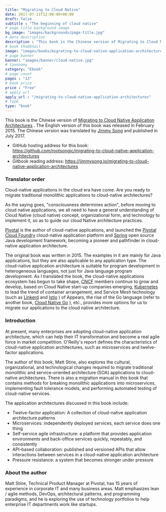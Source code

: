 ```yaml
---
title: "Migrating to Cloud Native"
date: 2017-07-11T12:00:00+08:00
draft: false
subtitle : "The beginning of cloud native"
# page title background image
bg_image: "images/backgrounds/page-title.jpg"
# meta description
description : "This book is the Chinese version of Migrating to Cloud Native Application Architectures. The English version of this book was published in February 2015. The Chinese version was translated by Jimmy Song and published in July 2017."
# book thumbnail
image: "images/books/migrating-to-cloud-native-application-architectures.jpg"
# page banner
banner: "images/banner/cloud-native.jpg"
# taxonomy
category: "Ebook"
# page count
pages : "13"
# book price
price : "Free"
# apply url
apply_url : "/migrating-to-cloud-native-application-architectures"
# type
type: "book"
---
```


This book is the Chinese version of [Migrating to Cloud Native Application Architectures](https://content.pivotal.io/ebooks/migrating-to-cloud-native-application-architectures) . The English version of this book was released in February 2015. The Chinese version was translated by [Jimmy Song](https://jimmysong.io/) and published in July 2017.

- GitHub hosting address for this book: https://github.com/rootsongjc/migrating-to-cloud-native-application-architectures
- Gitbook reading address: https://jimmysong.io/migrating-to-cloud-native-application-architectures

### Translator order

Cloud-native applications in the cloud era have come. Are you ready to migrate traditional monolithic applications to cloud-native architectures?

As the saying goes, "consciousness determines action", before moving to cloud native applications, we all need to have a general understanding of Cloud Native (cloud native) concept, organizational form, and technology to implement it, so as to guide our cloud Native architecture practices.

[Pivotal](https://pivotal.io/) is the author of cloud-native applications, and launched the [Pivotal Cloud Foundry](https://pivotal.io/platform) cloud-native application platform and [Spring](https://spring.io/) open source Java development framework, becoming a pioneer and pathfinder in cloud-native application architecture.

The original book was written in 2015. The examples in it are mainly for Java applications, but they are also applicable to any application type. The cloud-native application architecture is suitable for program development in heterogeneous languages, not just for Java language program development. As I translated the book, the cloud-native applications ecosystem has begun to take shape, [CNCF](https://cncf.io/) members continue to grow and develop, based on Cloud Native start-up companies emerging, [Kubernetes](https://kubernetes.io/) to lead the trend of container arrangement, and Service Mesh technology (such as [Linkerd](https://linkerd.io/) and [Istio](https://istio.io/) ) of Appears, the rise of the Go language (refer to another book, [Cloud Native Go](/en/book/cloud-native-go) ), etc., provides more options for us to migrate our applications to the cloud native architecture.

### Introduction

At present, many enterprises are adopting cloud-native application architecture, which can help their IT transformation and become a real agile force in market competition. O'Reilly's report defines the characteristics of cloud-native application architectures, such as microservices and twelve-factor applications.

The author of this book, Matt Stine, also explores the cultural, organizational, and technological changes required to migrate traditional monolithic and service-oriented architecture (SOA) applications to cloud-native architectures. There is also a migration manual in this book that contains methods for breaking monolithic applications into microservices, implementing fault tolerance models, and performing automated testing of cloud-native services.

The application architectures discussed in this book include:

- Twelve-factor application: A collection of cloud-native application architecture patterns
- Microservices: independently deployed services, each service does one thing
- Self-service agile infrastructure: a platform that provides application environments and back-office services quickly, repeatably, and consistently
- API-based collaboration: published and versioned APIs that allow interactions between services in a cloud-native application architecture
- Pressure resistance: a system that becomes stronger under pressure

### About the author

Matt Stine, Technical Product Manager at Pivotal, has 15 years of experience in corporate IT and many business areas. Matt emphasizes lean / agile methods, DevOps, architectural patterns, and programming paradigms, and he is exploring the use of technology portfolios to help enterprise IT departments work like startups.
